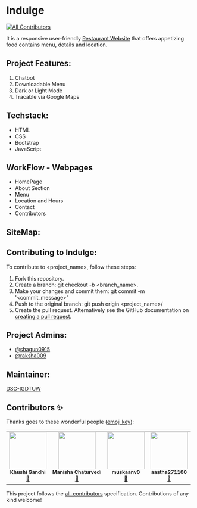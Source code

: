 # Indulge
<!-- ALL-CONTRIBUTORS-BADGE:START - Do not remove or modify this section -->
[![All Contributors](https://img.shields.io/badge/all_contributors-3-orange.svg?style=flat-square)](#contributors-)
<!-- ALL-CONTRIBUTORS-BADGE:END -->
It is a responsive user-friendly <u>Restaurant Website</u> that offers appetizing food contains menu, details and location.


## Project Features:
1. Chatbot
2. Downloadable Menu
3. Dark or Light Mode
4. Tracable via Google Maps

## Techstack:
* HTML
* CSS
* Bootstrap
* JavaScript

## WorkFlow - Webpages
* HomePage
* About Section
* Menu
* Location and Hours
* Contact
* Contributors

## SiteMap:

## Contributing to Indulge:
To contribute to <project_name>, follow these steps:

1. Fork this repository.
2. Create a branch: git checkout -b <branch_name>.
3. Make your changes and commit them: git commit -m '<commit_message>'
4. Push to the original branch: git push origin <project_name>/<location>
5. Create the pull request.
Alternatively see the GitHub documentation on [creating a pull request](https://docs.github.com/en/free-pro-team@latest/github/collaborating-with-issues-and-pull-requests/creating-a-pull-request).

## Project Admins:
* [@shagun0915](https://github.com/shagun0915)
* [@raksha009](https://github.com/raksha009)

## Maintainer:
[DSC-IGDTUW](https://github.com/dscigdtuw)

## Contributors ✨

Thanks goes to these wonderful people ([emoji key](https://allcontributors.org/docs/en/emoji-key)):

<!-- ALL-CONTRIBUTORS-LIST:START - Do not remove or modify this section -->
<!-- prettier-ignore-start -->
<!-- markdownlint-disable -->
<table>
  <tr>
    <td align="center"><a href="https://github.com/khushi3108"><img src="https://avatars2.githubusercontent.com/u/60807052?v=4" width="100px;" alt=""/><br /><sub><b>Khushi Gandhi</b></sub></a><br /><a href="#design-khushi3108" title="Design">🎨</a></td>
    <td align="center"><a href="https://github.com/manisha1904"><img src="https://avatars1.githubusercontent.com/u/68684840?v=4" width="100px;" alt=""/><br /><sub><b>Manisha Chaturvedi</b></sub></a><br /><a href="#design-manisha1904" title="Design">🎨</a></td>
    <td align="center"><a href="https://github.com/muskaanv0"><img src="https://avatars2.githubusercontent.com/u/62637855?v=4" width="100px;" alt=""/><br /><sub><b>muskaanv0</b></sub></a><br /><a href="#design-muskaanv0" title="Design">🎨</a></td>
    <td align="center"><a href="https://github.com/aastha271100"><img src="https://avatars2.githubusercontent.com/u/68474035?v=4" width="100px;" alt=""/><br /><sub><b>aastha271100</b></sub></a><br /><a href="#design-aastha271100" title="Design">🎨</a></td>
  </tr>
</table>

<!-- markdownlint-enable -->
<!-- prettier-ignore-end -->
<!-- ALL-CONTRIBUTORS-LIST:END -->

This project follows the [all-contributors](https://github.com/all-contributors/all-contributors) specification. Contributions of any kind welcome!
